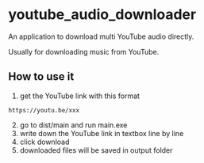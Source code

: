 # youtube_audio_downloader

An application to download multi YouTube audio directly.

Usually for downloading music from YouTube.

## How to use it

1. get the YouTube link with this format

```
https://youtu.be/xxx
```

2. go to dist/main and run main.exe
3. write down the YouTube link in textbox line by line
4. click download
5. downloaded files will be saved in output folder